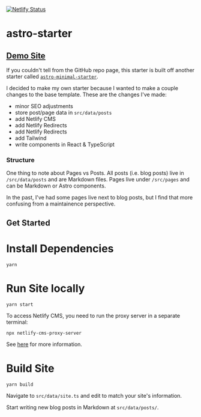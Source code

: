 [![Netlify Status](https://api.netlify.com/api/v1/badges/6a7baf29-1359-4b73-88cd-3204b797321c/deploy-status)](https://app.netlify.com/sites/jsjoeio-astro-starter/deploys)

# astro-starter

## [Demo Site](https://jsjoeio-astro-starter.netlify.app/)

If you couldn't tell from the GitHub repo page, this starter is built off another starter called [`astro-minimal-starter`](https://github.com/jaydanurwin/astro-minimal-starter).

I decided to make my own starter because I wanted to make a couple changes to the base template. These are the changes I've made:

- minor SEO adjustments
- store post/page data in `src/data/posts`
- add Netlify CMS
- add Netlify Redirects
- add Netlify Redirects
- add Tailwind
- write components in React & TypeScript

### Structure

One thing to note about Pages vs Posts. All posts (i.e. blog posts) live in `/src/data/posts` and are Markdown files. Pages live under `/src/pages` and can be Markdown or Astro components.

In the past, I've had some pages live next to blog posts, but I find that more confusing from a maintainence perspective.

## Get Started

# Install Dependencies

```shell
yarn
```

# Run Site locally

```shell
yarn start
```

To access Netlify CMS, you need to run the proxy server in a separate terminal:

```shell
npx netlify-cms-proxy-server
```

See [here](https://prince.dev/astro-netlify-cms) for more information.

# Build Site

```shell
yarn build
```

Navigate to `src/data/site.ts` and edit to match your site's information.

Start writing new blog posts in Markdown at `src/data/posts/`.
